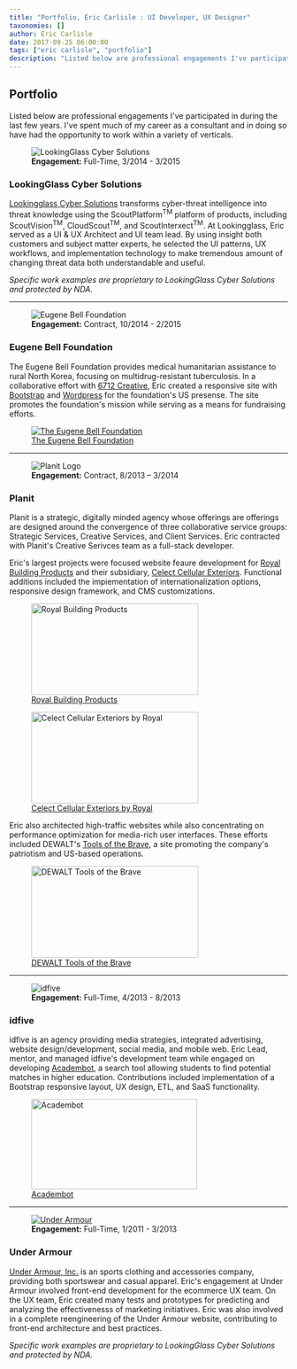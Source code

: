 ```yaml
---
title: "Portfolio, Eric Carlisle : UI Developer, UX Designer"
taxonomies: []
author: Eric Carlisle
date: 2017-09-25 06:00:00
tags: ["eric carlisle", "portfolio"]
description: "Listed below are professional engagements I've participated in during the last few years. I've spent much of my career as a consultant and in doing so have had the opportunity to work within a variety of verticals."
---
```

<article id="portfolio">
	<h1>Portfolio</h1>
	<p>
		Listed below are professional engagements I've participated in during the last few years. I've spent much of my career as a consultant and in doing so have had the opportunity to work within a variety of verticals.
	</p>
	<section class="wg">
		<div class="col-lg-4-16">
			<figure class="logo">
				<img src="/img/portfolio/lookingglass.png" alt="LookingGlass Cyber Solutions" />
				<figcaption><strong>Engagement:</strong> Full-Time, 3/2014 - 3/2015</figcaption>
			</figure>
		</div>
		<div class="col-lg-12-16">
			<h3>LookingGlass Cyber Solutions</h3>
			<p>
				<a href="https://www.lookingglasscyber.com/" target="_blank">Lookingglass Cyber Solutions</a> transforms cyber-threat intelligence into threat knowledge using the ScoutPlatform<sup>TM</sup> platform of products, including ScoutVision<sup>TM</sup>, CloudScout<sup>TM</sup>, and ScoutInterxect<sup>TM</sup>. At Lookingglass, Eric served as a UI &amp; UX Architect and UI team lead. By using insight both customers and subject matter experts, he selected the UI patterns, UX workflows, and implementation technology to make tremendous amount of changing threat data both understandable and useful.
			</p>
			<p class="small">
				<em>
					Specific work examples are proprietary to LookingGlass Cyber Solutions and protected by NDA.
				</em>
			</p>
		</div>
	</section>
	<hr/>
	<section class="wg">
		<div class="col-lg-4-16">
			<figure class="logo">
				<img src="/img/portfolio/eugene-bell-foundation.png" alt="Eugene Bell Foundation" />
				<figcaption><strong>Engagement:</strong> Contract, 10/2014 - 2/2015</figcaption>
			</figure>
		</div>
		<div class="col-lg-12-16">
			<h3>Eugene Bell Foundation</h3>
			<p>
				The Eugene Bell Foundation provides medical humanitarian assistance to rural North Korea, focusing on multidrug-resistant tuberculosis. In a collaborative effort with <a href="http://www.6712creative.com/" target="_blank">6712 Creative</a>, Eric created a responsive site with <a href="http://www.getbootstrap.com" target="_blank">Bootstrap</a> and <a href="http://www.wordpress.com" target="_blank">Wordpress</a> for the foundation's US presense. The site promotes the foundation's mission while serving as a means for fundraising efforts.
			</p>
			<figure class="screen">
				<a href="http://www.eugene-bell.org/" target="_blank">
					<img src="/img/portfolio/eugene-bell-foundation-homepage.jpg" alt="The Eugene Bell Foundation">
				</a>
				<figcaption>
					<a href="http://www.eugene-bell.org/" target="_blank">
						The Eugene Bell Foundation
					</a>
				</figcaption>
			</figure>
		</div>
	</section>
	<hr/>
	<section class="wg">
		<div class="col-lg-4-16">
			<figure class="logo">
				<img src="/img/portfolio/planit.png" alt="Planit Logo" />
				<figcaption class="small">
					<strong>Engagement:</strong> Contract, 8/2013 – 3/2014
				</figcaption>
			</figure>
		</div>
		<div class="col-lg-12-16">
			<h3>Planit</h3>
			<p>
				Planit is a strategic, digitally minded agency whose offerings are offerings are designed around the convergence of three collaborative service groups: Strategic Services, Creative Services, and Client Services. Eric contracted with Planit's Creative Serivces team as a full-stack developer.
			</p>
			<p>
				Eric's largest projects were focused website feaure development for <a href="http://www.royalbuildingproducts.com/" target="_blank">Royal Building Products</a> and their subsidiary, <a href="http://celect.royalbuildingproducts.com/" target="_blank">Celect Cellular Exteriors</a>. Functional additions included the impiementation of internationalization options, responsive design framework, and CMS customizations.
			</p>
			<figure class="screen">
				<a href="http://www.royalbuildingproducts.com/" target="_blank">
					<img src="/img/portfolio/royal-building-products-homepage.jpg" alt="Royal Building Products" width="302" height="165" />
				</a>
				<figcaption class="small">
					<a href="http://www.royalbuildingproducts.com/" target="_blank">
						Royal Building Products
					</a>
				</figcaption>
			</figure>
			<figure class="screen">
				<a href="http://celect.royalbuildingproducts.com/" target="_blank">
					<img src="/img/portfolio/celect-homepage.jpg" alt="Celect Cellular Exteriors by Royal" width="302" height="165" />
				</a>
				<figcaption class="small">
					<a href="http://celect.royalbuildingproducts.com/" target="_blank">
						Celect Cellular Exteriors by Royal
					</a>
				</figcaption>
			</figure>
			<p>
				Eric also architected high-traffic websites while also concentrating on performance optimization for media-rich user interfaces. These efforts included DEWALT's <a href="http://www.toolsofthebrave.com/">Tools of the Brave</a>, a site promoting the company's patriotism and US-based operations.
			</p>
			<figure class="screen">
				<a href="http://www.toolsofthebrave.com/" target="_blank">
					<img class="img-responsive" src="/img/portfolio/tools-of-the-brave-homepage.jpg" alt="DEWALT Tools of the Brave" width="302" height="166">
				</a>
				<figcaption class="small">
					<a href="http://www.toolsofthebrave.com/" target="_blank">
						DEWALT Tools of the Brave
					</a>
				</figcaption>
			</figure>
		</div>
	</section>
	<hr/>
	<section class="wg">
		<div class="col-lg-4-16">
			<figure>
				<img src="/img/portfolio/idfive-logo.jpg" alt="idfive" />
				<figcaption class="small">
					<strong>Engagement:</strong> Full-Time, 4/2013 - 8/2013
				</figcaption>
			</figure>
		</div>
		<div class="col-lg-12-16">
			<h3>idfive</h3>
			<p>
				idfive is an agency providing media strategies, integrated advertising, website design/development, social media, and mobile web. Eric Lead, mentor, and managed idfive's development team while engaged on developing <a href="http://www.academbot.com" target="_blank">Academbot</a>, a search tool allowing students to find potential matches in higher education. Contributions included implementation of a Bootstrap responsive layout, UX design, ETL, and SaaS functionality.
			</p>
			<figure class="screen">
				<a href="http://www.academbot.com/" target="_blank">
					<img src="/img/portfolio/academbot-homepage.jpg" alt="Academbot" width="300" height="163">
				</a>
				<figcaption class="small">
					<a href="http://www.academbot.com/" target="_blank">
						Academbot
					</a>
				</figcaption>
			</figure>
		</div>
	</section>
	<hr/>
	<section class="wg">
		<div class="col-lg-4-16">
			<figure>
				<a href="http://www.underarmour.com/" target="_blank">
					<img src="/img/portfolio/underarmour-logo.jpg" alt="Under Armour" />
				</a>
				<figcaption class="small">
					<strong>Engagement:</strong> Full-Time, 1/2011 - 3/2013
				</figcaption>
			</figure>
		</div>
		<div class="col-lg-12-16">
			<h3>Under Armour</h3>
			<p>
				<a href="http://www.underarmour.com/" target="_blank">
Under Armour, Inc.</a> is an sports clothing and accessories company, providing both sportswear and casual apparel. Eric's engagement at Under Armour involved front-end development for the ecommerce UX team. On the UX team, Eric created many tests and prototypes for predicting and analyzing the effectivenesss of marketing initiatives. Eric was also involved in a complete reengineering of the Under Armour website, contributing to front-end architecture and best practices.
			</p>
			<p class="small">
				<em>
					Specific work examples are proprietary to LookingGlass Cyber Solutions and protected by NDA.
				</em>
			</p>
		</div>
	</section>
</article>
